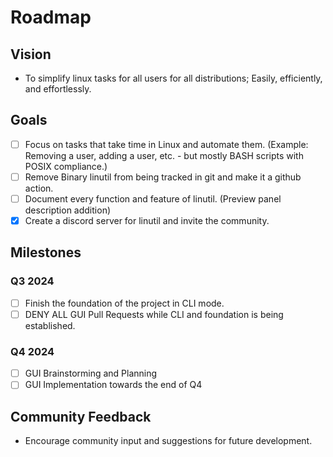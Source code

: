# Roadmap

## Vision
- To simplify linux tasks for all users for all distributions; Easily, efficiently, and effortlessly.

## Goals
- [ ] Focus on tasks that take time in Linux and automate them. (Example: Removing a user, adding a user, etc. - but mostly BASH scripts with POSIX compliance.)
- [ ] Remove Binary linutil from being tracked in git and make it a github action.
- [ ] Document every function and feature of linutil. (Preview panel description addition)
- [x] Create a discord server for linutil and invite the community.

## Milestones
### Q3 2024
- [ ] Finish the foundation of the project in CLI mode.
- [ ] DENY ALL GUI Pull Requests while CLI and foundation is being established.

### Q4 2024
- [ ] GUI Brainstorming and Planning
- [ ] GUI Implementation towards the end of Q4

## Community Feedback
- Encourage community input and suggestions for future development.

